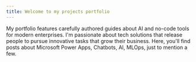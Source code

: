 ```yaml
---
title: Welcome to my projects portfolio
---
```

My portfolio features carefully authored guides about AI and no-code tools for modern enterprises. I'm passionate about tech solutions that release people to pursue innovative tasks that grow their business. Here, you'll find posts about Microsoft Power Apps, Chatbots, AI, MLOps, just to mention a few.
